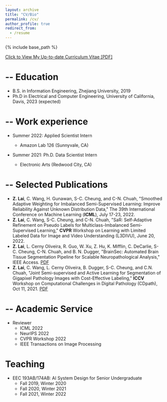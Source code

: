 ```yaml
---
layout: archive
title: "CV/Bio"
permalink: /cv/
author_profile: true
redirect_from:
  - /resume
---
```


<!-- {% include base_path %} -->
{% include base_path %}

[Click to View My Up-to-date Curriculum Vitae [PDF]](https://zjujefflai.github.io/files/Resume_Lai_2022.pdf)

-- Education
======

* B.S. in Information Engineering, Zhejiang University, 2019
* Ph.D in Electrical and Computer Engineering, University of California, Davis, 2023 (expected)

-- Work experience
======
* Summer 2022: Applied Scientist Intern 
  * Amazon Lab 126 (Sunnyvale, CA)

* Summer 2021: Ph.D. Data Scientist Intern 
  * Electronic Arts (Redwood City, CA)
  
-- Selected Publications 
======
* **Z. Lai**, C. Wang, H. Gunawan, S-C. Cheung, and C-N. Chuah, "Smoothed Adaptive Weighting for Imbalanced Semi-Supervised Learning: Improve Reliability Against Unknown Distribution Data," The 39th International Conference on Machine Learning (**ICML**), July 17-23, 2022.
* **Z. Lai**, C. Wang, S-C. Cheung, and C-N. Chuah, "SaR: Self-Adaptive Refinement on Pseudo Labels for Multiclass-Imbalanced Semi-Supervised Learning," **CVPR** Workshop on Learning with Limited Labeled Data for Image and Video Understanding (L3DIVU), June 20, 2022.
* **Z. Lai**, L. Cerny Oliveira, R. Guo, W. Xu, Z. Hu, K. Mifflin, C. DeCarlie, S-C. Cheung, C-N. Chuah, and B. N. Dugger, "BrainSec: Automated Brain Tissue Segmentation Pipeline for Scalable Neuropathological Analysis," IEEE Access. [PDF](https://ieeexplore.ieee.org/document/9766171)
* **Z. Lai**, C. Wang, L. Cerny Oliveira, B. Dugger, S-C. Cheung, and C.N. Chuah, "Joint Semi-supervised and Active Learning for Segmentation of Gigapixel Pathology Images with Cost-Effective Labeling," **ICCV** Workshop on Computational Challenges in Digital Pathology (CDpath), Oct 11, 2021. [PDF](https://openaccess.thecvf.com/content/ICCV2021W/CDPath/papers/Lai_Joint_Semi-Supervised_and_Active_Learning_for_Segmentation_of_Gigapixel_Pathology_ICCVW_2021_paper.pdf)



-- Academic Service 
======
* Reviewer
  * ICML 2022
  * NeurIPS 2022
  * CVPR Workshop 2022
  * IEEE Transactions on Image Processing

  
Teaching
======
* EEC 193AB/174AB: AI System Design for Senior Undergraduate
  * Fall 2019, Winter 2020
  * Fall 2020, Winter 2021
  * Fall 2021, Winter 2022

